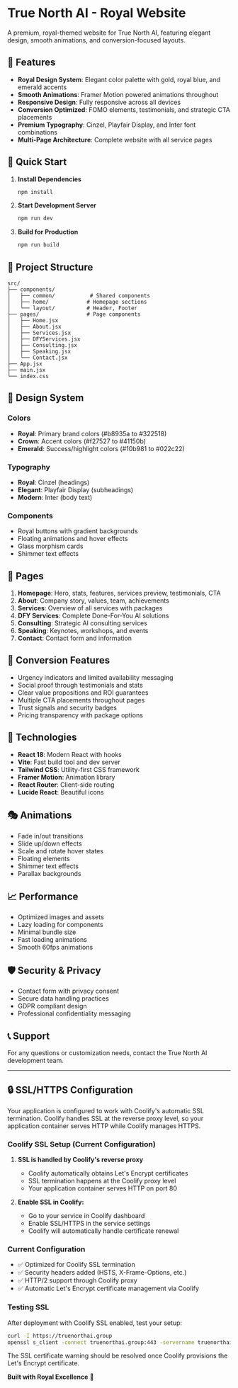 # True North AI - Royal Website

A premium, royal-themed website for True North AI, featuring elegant design, smooth animations, and conversion-focused layouts.

## 🏰 Features

- **Royal Design System**: Elegant color palette with gold, royal blue, and emerald accents
- **Smooth Animations**: Framer Motion powered animations throughout
- **Responsive Design**: Fully responsive across all devices
- **Conversion Optimized**: FOMO elements, testimonials, and strategic CTA placements
- **Premium Typography**: Cinzel, Playfair Display, and Inter font combinations
- **Multi-Page Architecture**: Complete website with all service pages

## 🚀 Quick Start

1. **Install Dependencies**
   ```bash
   npm install
   ```

2. **Start Development Server**
   ```bash
   npm run dev
   ```

3. **Build for Production**
   ```bash
   npm run build
   ```

## 📁 Project Structure

```
src/
├── components/
│   ├── common/           # Shared components
│   ├── home/            # Homepage sections
│   └── layout/          # Header, Footer
├── pages/               # Page components
│   ├── Home.jsx
│   ├── About.jsx
│   ├── Services.jsx
│   ├── DFYServices.jsx
│   ├── Consulting.jsx
│   ├── Speaking.jsx
│   └── Contact.jsx
├── App.jsx
├── main.jsx
└── index.css
```

## 🎨 Design System

### Colors
- **Royal**: Primary brand colors (#b8935a to #322518)
- **Crown**: Accent colors (#f27527 to #41150b)
- **Emerald**: Success/highlight colors (#10b981 to #022c22)

### Typography
- **Royal**: Cinzel (headings)
- **Elegant**: Playfair Display (subheadings)
- **Modern**: Inter (body text)

### Components
- Royal buttons with gradient backgrounds
- Floating animations and hover effects
- Glass morphism cards
- Shimmer text effects

## 📱 Pages

1. **Homepage**: Hero, stats, features, services preview, testimonials, CTA
2. **About**: Company story, values, team, achievements
3. **Services**: Overview of all services with packages
4. **DFY Services**: Complete Done-For-You AI solutions
5. **Consulting**: Strategic AI consulting services
6. **Speaking**: Keynotes, workshops, and events
7. **Contact**: Contact form and information

## 🎯 Conversion Features

- Urgency indicators and limited availability messaging
- Social proof through testimonials and stats
- Clear value propositions and ROI guarantees
- Multiple CTA placements throughout pages
- Trust signals and security badges
- Pricing transparency with package options

## 🔧 Technologies

- **React 18**: Modern React with hooks
- **Vite**: Fast build tool and dev server
- **Tailwind CSS**: Utility-first CSS framework
- **Framer Motion**: Animation library
- **React Router**: Client-side routing
- **Lucide React**: Beautiful icons

## 🎭 Animations

- Fade in/out transitions
- Slide up/down effects
- Scale and rotate hover states
- Floating elements
- Shimmer text effects
- Parallax backgrounds

## 📈 Performance

- Optimized images and assets
- Lazy loading for components
- Minimal bundle size
- Fast loading animations
- Smooth 60fps animations

## 🛡️ Security & Privacy

- Contact form with privacy consent
- Secure data handling practices
- GDPR compliant design
- Professional confidentiality messaging

## 📞 Support

For any questions or customization needs, contact the True North AI development team.

---

## 🔒 SSL/HTTPS Configuration

Your application is configured to work with Coolify's automatic SSL termination. Coolify handles SSL at the reverse proxy level, so your application container serves HTTP while Coolify manages HTTPS.

### Coolify SSL Setup (Current Configuration)

1. **SSL is handled by Coolify's reverse proxy**
   - Coolify automatically obtains Let's Encrypt certificates
   - SSL termination happens at the Coolify proxy level
   - Your application container serves HTTP on port 80

2. **Enable SSL in Coolify:**
   - Go to your service in Coolify dashboard
   - Enable SSL/HTTPS in the service settings
   - Coolify will automatically handle certificate renewal

### Current Configuration

- ✅ Optimized for Coolify SSL termination
- ✅ Security headers added (HSTS, X-Frame-Options, etc.)
- ✅ HTTP/2 support through Coolify proxy
- ✅ Automatic Let's Encrypt certificate management via Coolify

### Testing SSL

After deployment with Coolify SSL enabled, test your setup:
```bash
curl -I https://truenorthai.group
openssl s_client -connect truenorthai.group:443 -servername truenorthai.group
```

The SSL certificate warning should be resolved once Coolify provisions the Let's Encrypt certificate.

**Built with Royal Excellence** 👑
